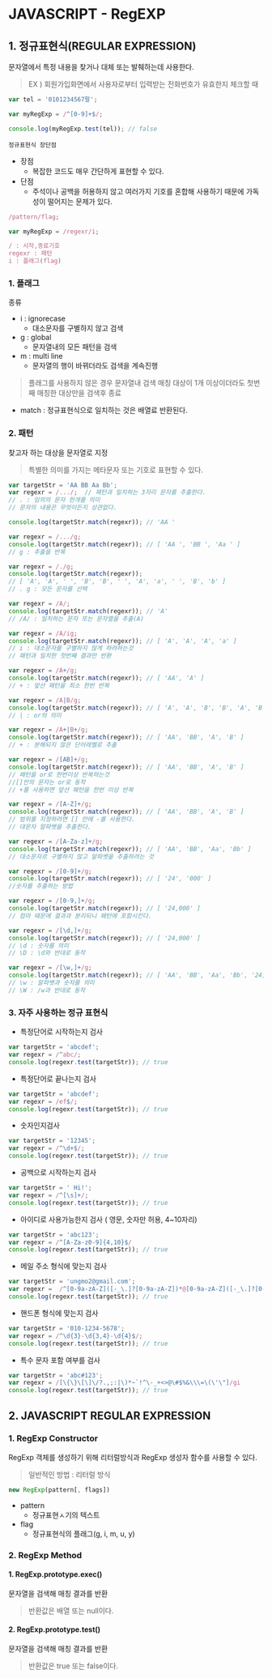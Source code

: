# JAVASCRIPT - RegEXP

## 1. 정규표현식(REGULAR EXPRESSION)
문자열에서 특정 내용을 찾거나 대체 또는 발췌하는데 사용한다.

> EX ) 회원가입화면에서 사용자로부터 입력받는 전화번호가 유효한지 체크할 때

```javascript
var tel = '0101234567팔';

var myRegExp = /^[0-9]+$/;

console.log(myRegExp.test(tel)); // false
```

`정규표현식 장단점`
- 장점
  - 복잡한 코드도 매우 간단하게 표현할 수 있다.
- 단점
  - 주석이나 공백을 허용하지 않고 여러가지 기호를 혼합해 사용하기 때문에 가독성이 떨어지는 문제가 있다.

```javascript
/pattern/flag;

var myRegExp = /regexr/i;

/ : 시작,종료기호
regexr : 패턴
i : 플래그(flag)
```

### 1. 플래그

종류
- i : ignorecase
  - 대소문자를 구별하지 않고 검색
- g : global
  - 문자열내의 모든 패턴을 검색
- m : multi line
  - 문자열의 행이 바뀌더라도 검색을 계속진행

> 플래그를 사용하지 않은 경우 문자열내 검색 매칭 대상이 1개 이상이더라도 첫번째 매칭한 대상만을 검색후 종료 

- match : 정규표현식으로 일치하는 것은 배열료 반환된다.

### 2. 패턴
찾고자 하는 대상을 문자열로 지정

> 특별한 의미를 가지는 메타문자 또는 기호로 표현할 수 있다.

```javascript
var targetStr = 'AA BB Aa Bb';
var regexr = /.../;  // 패턴과 일치하는 3자리 문자를 추출한다.
// . : 임의의 문자 한개를 의미
// 문자의 내용은 무엇이든지 상관없다.

console.log(targetStr.match(regexr)); // 'AA '

var regexr = /.../g;
console.log(targetStr.match(regexr)); // [ 'AA ', 'BB ', 'Aa ' ]
// g : 추출을 반복

var regexr = /./g;
console.log(targetStr.match(regexr));
// [ 'A', 'A', ' ', 'B', 'B', ' ', 'A', 'a', ' ', 'B', 'b' ]
// . g : 모든 문자를 선택

var regexr = /A/;
console.log(targetStr.match(regexr)); // 'A'
// /A/ : 일치하는 문자 또는 문자열을 추출(A)

var regexr = /A/ig;
console.log(targetStr.match(regexr)); // [ 'A', 'A', 'A', 'a' ]
// i : 대소문자를 구별하지 않게 하려하는것
// 패턴과 일치한 첫번째 결과만 반환

var regexr = /A+/g;
console.log(targetStr.match(regexr)); // [ 'AA', 'A' ]
// + : 앞선 패턴을 최소 한번 반복

var regexr = /A|B/g;
console.log(targetStr.match(regexr)); // [ 'A', 'A', 'B', 'B', 'A', 'B' ]
// | : or의 의미

var regexr = /A+|B+/g;
console.log(targetStr.match(regexr)); // [ 'AA', 'BB', 'A', 'B' ]
// + : 분해되지 않은 단어레벨로 추출 

var regexr = /[AB]+/g;
console.log(targetStr.match(regexr)); // [ 'AA', 'BB', 'A', 'B' ]
// 패턴을 or로 한번이상 반복하는것
//[]안의 문자는 or로 동작
// +를 사용하면 앞선 패턴을 한번 이상 반복

var regexr = /[A-Z]+/g;
console.log(targetStr.match(regexr)); // [ 'AA', 'BB', 'A', 'B' ]
// 범위를 지정하려면 [] 안에 -를 사용한다.
// 대문자 알파벳을 추출한다.

var regexr = /[A-Za-z]+/g;
console.log(targetStr.match(regexr)); // [ 'AA', 'BB', 'Aa', 'Bb' ]
// 대소문자르 구별하지 않고 알파벳을 추출하려는 것

var regexr = /[0-9]+/g;
console.log(targetStr.match(regexr)); // [ '24', '000' ]
//숫자를 추출하는 방법

var regexr = /[0-9,]+/g;
console.log(targetStr.match(regexr)); // [ '24,000' ]
// 컴마 때문에 결과과 분리되니 패턴에 포함시킨다.

var regexr = /[\d,]+/g;
console.log(targetStr.match(regexr)); // [ '24,000' ]
// \d : 숫자를 의미
// \D : \d와 반대로 동작

var regexr = /[\w,]+/g;
console.log(targetStr.match(regexr)); // [ 'AA', 'BB', 'Aa', 'Bb', '24,000' ]
// \w : 알파벳과 숫자를 의미 
// \W : /w과 반대로 동작
```

### 3. 자주 사용하는 정규 표현식

- 특정단어로 시작하는지 검사
```javascript
var targetStr = 'abcdef';
var regexr = /^abc/;
console.log(regexr.test(targetStr)); // true
```

- 특정단어로 끝나는지 검사
```javascript
var targetStr = 'abcdef';
var regexr = /ef$/;
console.log(regexr.test(targetStr)); // true
```

- 숫자인지검사
```javascript
var targetStr = '12345';
var regexr = /^\d+$/;
console.log(regexr.test(targetStr)); // true
```

- 공백으로 시작하는지 검사
```javascript
var targetStr = ' Hi!';
var regexr = /^[\s]+/;
console.log(regexr.test(targetStr)); // true
```

- 아이디로 사용가능한지 검사 ( 영문, 숫자만 허용, 4~10자리)
```javascript
var targetStr = 'abc123';
var regexr = /^[A-Za-z0-9]{4,10}$/
console.log(regexr.test(targetStr)); // true
```

- 메일 주소 형식에 맞는지 검사
```javascript
var targetStr = 'ungmo2@gmail.com';
var regexr =  /^[0-9a-zA-Z]([-_\.]?[0-9a-zA-Z])*@[0-9a-zA-Z]([-_\.]?[0-9a-zA-Z])*\.[a-zA-Z]{2,3}$/i;
console.log(regexr.test(targetStr)); // true
```

- 핸드폰 형식에 맞는지 검사
```javascript
var targetStr = '010-1234-5678';
var regexr = /^\d{3}-\d{3,4}-\d{4}$/;
console.log(regexr.test(targetStr)); // true
```

- 특수 문자 포함 여부를 검사
```javascript
var targetStr = 'abc#123';
var regexr = /[\{\}\[\]\/?.,;:|\)*~`!^\-_+<>@\#$%&\\\=\(\'\"]/gi
console.log(regexr.test(targetStr)); // true
```

## 2. JAVASCRIPT REGULAR EXPRESSION

### 1. RegExp Constructor
RegExp 객체를 생성하기 위해 리터럴방식과 RegExp 생성자 함수를 사용할 수 있다.
> 일반적인 방법 : 리터럴 방식

```javascript
new RegExp(pattern[, flags])
```

- pattern 
  - 정규표현ㅅ기의 텍스트
- flag
  - 정규표현식의 플래그(g, i, m, u, y)

### 2. RegExp Method

#### 1. RegExp.prototype.exec()
문자열을 검색해 매칭 결과를 반환

>반환값은 배열 또는 null이다.

#### 2. RegExp.prototype.test()
문자열을 검색해 매칭 결과를 반환

> 반환값은 true 또는 false이다.

